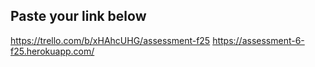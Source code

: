 ## Paste your link below
https://trello.com/b/xHAhcUHG/assessment-f25
https://assessment-6-f25.herokuapp.com/
